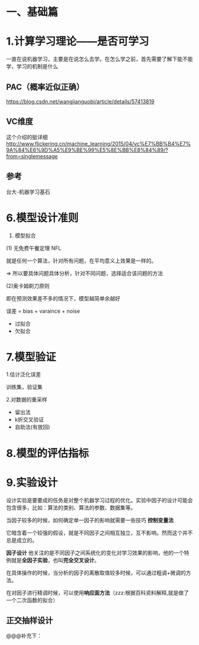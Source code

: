 # 一、基础篇

# 1.计算学习理论——是否可学习

一直在说机器学习，主要是在说怎么去学。在怎么学之前，首先需要了解下能不能学，学习的机制是什么
## PAC（概率近似正确）
https://blog.csdn.net/wangjianguobj/article/details/57413819


## VC维度
这个介绍的挺详细
http://www.flickering.cn/machine_learning/2015/04/vc%E7%BB%B4%E7%9A%84%E6%9D%A5%E9%BE%99%E5%8E%BB%E8%84%89/?from=singlemessage

## 参考
台大-机器学习基石



# 6.模型设计准则

1. 模型拟合

(1) 无免费午餐定理 NFL

就是任何一个算法，针对所有问题，在平均意义上效果是一样的。

=> 所以要具体问题具体分析，针对不同问题，选择适合该问题的方法


(2)奥卡姆剃刀原则

即在预测效果差不多的情况下，模型越简单余越好

误差 = bias + varaince + noise


* 过拟合
* 欠拟合

# 7.模型验证


1.估计泛化误差

训练集，验证集

2.对数据的重采样

* 留出法
* k折交叉验证
* 自助法(有放回)

# 8.模型的评估指标

# 9.实验设计

设计实验是要要成的任务是对整个机器学习过程的优化。实验中因子的设计可能会包含很多，比如：算法的类别、算法的参数、数据集等。


当因子较多的时候，如何确定单一因子的影响就需要一些技巧
**控制变量法**

它暗含着一个较强的假设，就是不同因子之间相互独立，互不影响。然而这个并不总是成立的。


**因子设计**
他关注的是不同因子之间系统化的变化对学习效果的影响，他的一个特例就是**全因子实验**，也叫**完全交叉设计**。

在具体操作的时候，当分析的因子的离散取值较多时候，可以通过粗调+微调的方法。

在对因子进行精调时候，可以使用**响应面方法**（zzz:根据百科资料解释,就是做了一个二次函数的拟合）

## 正交抽样设计

@@@补充下：





